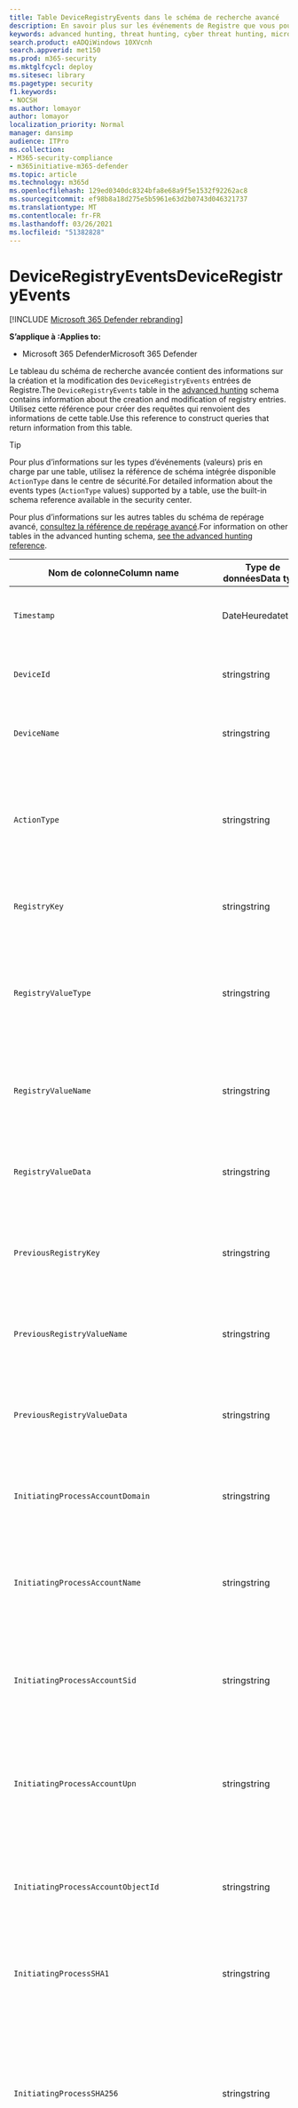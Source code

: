 ```yaml
---
title: Table DeviceRegistryEvents dans le schéma de recherche avancé
description: En savoir plus sur les événements de Registre que vous pouvez interroger à partir de la table DeviceRegistryEvents du schéma de recherche avancée
keywords: advanced hunting, threat hunting, cyber threat hunting, microsoft threat protection, microsoft 365, mtp, m365, search, query, telemetry, schema reference, kusto, table, column, data type, registr registrents, registry, DeviceRegistryEvents, key, subkey, value
search.product: eADQiWindows 10XVcnh
search.appverid: met150
ms.prod: m365-security
ms.mktglfcycl: deploy
ms.sitesec: library
ms.pagetype: security
f1.keywords:
- NOCSH
ms.author: lomayor
author: lomayor
localization_priority: Normal
manager: dansimp
audience: ITPro
ms.collection:
- M365-security-compliance
- m365initiative-m365-defender
ms.topic: article
ms.technology: m365d
ms.openlocfilehash: 129ed0340dc8324bfa8e68a9f5e1532f92262ac8
ms.sourcegitcommit: ef98b8a18d275e5b5961e63d2b0743d046321737
ms.translationtype: MT
ms.contentlocale: fr-FR
ms.lasthandoff: 03/26/2021
ms.locfileid: "51382828"
---
```

# <a name="deviceregistryevents"></a><span data-ttu-id="9a113-104">DeviceRegistryEvents</span><span class="sxs-lookup"><span data-stu-id="9a113-104">DeviceRegistryEvents</span></span>

[!INCLUDE [Microsoft 365 Defender rebranding](../includes/microsoft-defender.md)]


<span data-ttu-id="9a113-105">**S’applique à :**</span><span class="sxs-lookup"><span data-stu-id="9a113-105">**Applies to:**</span></span>
- <span data-ttu-id="9a113-106">Microsoft 365 Defender</span><span class="sxs-lookup"><span data-stu-id="9a113-106">Microsoft 365 Defender</span></span>

<span data-ttu-id="9a113-107">Le tableau du schéma de recherche avancée contient des informations sur la création et la modification des `DeviceRegistryEvents` entrées de [](advanced-hunting-overview.md) Registre.</span><span class="sxs-lookup"><span data-stu-id="9a113-107">The `DeviceRegistryEvents` table in the [advanced hunting](advanced-hunting-overview.md) schema contains information about the creation and modification of registry entries.</span></span> <span data-ttu-id="9a113-108">Utilisez cette référence pour créer des requêtes qui renvoient des informations de cette table.</span><span class="sxs-lookup"><span data-stu-id="9a113-108">Use this reference to construct queries that return information from this table.</span></span>

>[!TIP]
> <span data-ttu-id="9a113-109">Pour plus d’informations sur les types d’événements (valeurs) pris en charge par une table, utilisez la référence de schéma intégrée disponible `ActionType` dans le centre de sécurité.</span><span class="sxs-lookup"><span data-stu-id="9a113-109">For detailed information about the events types (`ActionType` values) supported by a table, use the  built-in schema reference available in the security center.</span></span>

<span data-ttu-id="9a113-110">Pour plus d’informations sur les autres tables du schéma de repérage avancé, [consultez la référence de repérage avancé](advanced-hunting-schema-tables.md).</span><span class="sxs-lookup"><span data-stu-id="9a113-110">For information on other tables in the advanced hunting schema, [see the advanced hunting reference](advanced-hunting-schema-tables.md).</span></span>

| <span data-ttu-id="9a113-111">Nom de colonne</span><span class="sxs-lookup"><span data-stu-id="9a113-111">Column name</span></span> | <span data-ttu-id="9a113-112">Type de données</span><span class="sxs-lookup"><span data-stu-id="9a113-112">Data type</span></span> | <span data-ttu-id="9a113-113">Description</span><span class="sxs-lookup"><span data-stu-id="9a113-113">Description</span></span> |
|-------------|-----------|-------------|
| `Timestamp` | <span data-ttu-id="9a113-114">DateHeure</span><span class="sxs-lookup"><span data-stu-id="9a113-114">datetime</span></span> | <span data-ttu-id="9a113-115">Date et heure d’enregistrement de l’événement</span><span class="sxs-lookup"><span data-stu-id="9a113-115">Date and time when the event was recorded</span></span> |
| `DeviceId` | <span data-ttu-id="9a113-116">string</span><span class="sxs-lookup"><span data-stu-id="9a113-116">string</span></span> | <span data-ttu-id="9a113-117">Identificateur unique de la machine dans le service</span><span class="sxs-lookup"><span data-stu-id="9a113-117">Unique identifier for the machine in the service</span></span> |
| `DeviceName` | <span data-ttu-id="9a113-118">string</span><span class="sxs-lookup"><span data-stu-id="9a113-118">string</span></span> | <span data-ttu-id="9a113-119">Nom de domaine complet (FQDN) de la machine</span><span class="sxs-lookup"><span data-stu-id="9a113-119">Fully qualified domain name (FQDN) of the machine</span></span> |
| `ActionType` | <span data-ttu-id="9a113-120">string</span><span class="sxs-lookup"><span data-stu-id="9a113-120">string</span></span> | <span data-ttu-id="9a113-121">Type d’activité qui a déclenché l’événement.</span><span class="sxs-lookup"><span data-stu-id="9a113-121">Type of activity that triggered the event.</span></span> <span data-ttu-id="9a113-122">Pour plus [d’informations, voir](advanced-hunting-schema-tables.md?#get-schema-information-in-the-security-center) la référence du schéma dans le portail</span><span class="sxs-lookup"><span data-stu-id="9a113-122">See the [in-portal schema reference](advanced-hunting-schema-tables.md?#get-schema-information-in-the-security-center) for details</span></span> |
| `RegistryKey` | <span data-ttu-id="9a113-123">string</span><span class="sxs-lookup"><span data-stu-id="9a113-123">string</span></span> | <span data-ttu-id="9a113-124">Clé de Registre à l’application de l’action enregistrée</span><span class="sxs-lookup"><span data-stu-id="9a113-124">Registry key that the recorded action was applied to</span></span> |
| `RegistryValueType` | <span data-ttu-id="9a113-125">string</span><span class="sxs-lookup"><span data-stu-id="9a113-125">string</span></span> | <span data-ttu-id="9a113-126">Type de données, tel que binaire ou chaîne, de la valeur de Registre à qui l’action enregistrée a été appliquée</span><span class="sxs-lookup"><span data-stu-id="9a113-126">Data type, such as binary or string, of the registry value that the recorded action was applied to</span></span> |
| `RegistryValueName` | <span data-ttu-id="9a113-127">string</span><span class="sxs-lookup"><span data-stu-id="9a113-127">string</span></span> | <span data-ttu-id="9a113-128">Nom de la valeur de Registre à qui l’action enregistrée a été appliquée</span><span class="sxs-lookup"><span data-stu-id="9a113-128">Name of the registry value that the recorded action was applied to</span></span> |
| `RegistryValueData` | <span data-ttu-id="9a113-129">string</span><span class="sxs-lookup"><span data-stu-id="9a113-129">string</span></span> | <span data-ttu-id="9a113-130">Données de la valeur de Registre à l’application de l’action enregistrée</span><span class="sxs-lookup"><span data-stu-id="9a113-130">Data of the registry value that the recorded action was applied to</span></span> |
| `PreviousRegistryKey` | <span data-ttu-id="9a113-131">string</span><span class="sxs-lookup"><span data-stu-id="9a113-131">string</span></span> | <span data-ttu-id="9a113-132">Clé de Registre d’origine de la valeur de Registre avant sa modification</span><span class="sxs-lookup"><span data-stu-id="9a113-132">Original registry key of the registry value before it was modified</span></span> |
| `PreviousRegistryValueName` | <span data-ttu-id="9a113-133">string</span><span class="sxs-lookup"><span data-stu-id="9a113-133">string</span></span> | <span data-ttu-id="9a113-134">Nom d’origine de la valeur de Registre avant sa modification</span><span class="sxs-lookup"><span data-stu-id="9a113-134">Original name of the registry value before it was modified</span></span> |
| `PreviousRegistryValueData` | <span data-ttu-id="9a113-135">string</span><span class="sxs-lookup"><span data-stu-id="9a113-135">string</span></span> | <span data-ttu-id="9a113-136">Données d’origine de la valeur de Registre avant sa modification</span><span class="sxs-lookup"><span data-stu-id="9a113-136">Original data of the registry value before it was modified</span></span> |
| `InitiatingProcessAccountDomain` | <span data-ttu-id="9a113-137">string</span><span class="sxs-lookup"><span data-stu-id="9a113-137">string</span></span> | <span data-ttu-id="9a113-138">Domaine du compte qui a dirigé le processus responsable de l’événement</span><span class="sxs-lookup"><span data-stu-id="9a113-138">Domain of the account that ran the process responsible for the event</span></span> |
| `InitiatingProcessAccountName` | <span data-ttu-id="9a113-139">string</span><span class="sxs-lookup"><span data-stu-id="9a113-139">string</span></span> | <span data-ttu-id="9a113-140">Nom d’utilisateur du compte qui a dirigé le processus responsable de l’événement</span><span class="sxs-lookup"><span data-stu-id="9a113-140">User name of the account that ran the process responsible for the event</span></span> |
| `InitiatingProcessAccountSid` | <span data-ttu-id="9a113-141">string</span><span class="sxs-lookup"><span data-stu-id="9a113-141">string</span></span> | <span data-ttu-id="9a113-142">Identificateur de sécurité (SID) du compte qui a dirigé le processus responsable de l’événement</span><span class="sxs-lookup"><span data-stu-id="9a113-142">Security Identifier (SID) of the account that ran the process responsible for the event</span></span> |
| `InitiatingProcessAccountUpn` | <span data-ttu-id="9a113-143">string</span><span class="sxs-lookup"><span data-stu-id="9a113-143">string</span></span> | <span data-ttu-id="9a113-144">Nom d’utilisateur principal (UPN) du compte qui a lancé le processus responsable de l’événement</span><span class="sxs-lookup"><span data-stu-id="9a113-144">User principal name (UPN) of the account that ran the process responsible for the event</span></span> |
| `InitiatingProcessAccountObjectId` | <span data-ttu-id="9a113-145">string</span><span class="sxs-lookup"><span data-stu-id="9a113-145">string</span></span> | <span data-ttu-id="9a113-146">ID d’objet Azure AD du compte d’utilisateur qui a tenu le processus responsable de l’événement</span><span class="sxs-lookup"><span data-stu-id="9a113-146">Azure AD object ID of the user account that ran the process responsible for the event</span></span> |
| `InitiatingProcessSHA1` | <span data-ttu-id="9a113-147">string</span><span class="sxs-lookup"><span data-stu-id="9a113-147">string</span></span> | <span data-ttu-id="9a113-148">SHA-1 du processus (fichier image) à l’origine de l’événement</span><span class="sxs-lookup"><span data-stu-id="9a113-148">SHA-1 of the process (image file) that initiated the event</span></span> |
| `InitiatingProcessSHA256` | <span data-ttu-id="9a113-149">string</span><span class="sxs-lookup"><span data-stu-id="9a113-149">string</span></span> | <span data-ttu-id="9a113-150">SHA-256 du processus (fichier image) à l’origine de l’événement.</span><span class="sxs-lookup"><span data-stu-id="9a113-150">SHA-256 of the process (image file) that initiated the event.</span></span> <span data-ttu-id="9a113-151">Ce champ n’est généralement pas rempli. Utilisez la colonne SHA1 lorsque celle-ci est disponible.</span><span class="sxs-lookup"><span data-stu-id="9a113-151">This field is usually not populated — use the SHA1 column when available.</span></span> |
| `InitiatingProcessMD5` | <span data-ttu-id="9a113-152">string</span><span class="sxs-lookup"><span data-stu-id="9a113-152">string</span></span> | <span data-ttu-id="9a113-153">Hachage MD5 du processus (fichier image) à l’origine de l’événement</span><span class="sxs-lookup"><span data-stu-id="9a113-153">MD5 hash of the process (image file) that initiated the event</span></span> |
| `InitiatingProcessFileName` | <span data-ttu-id="9a113-154">string</span><span class="sxs-lookup"><span data-stu-id="9a113-154">string</span></span> | <span data-ttu-id="9a113-155">Nom du processus à l’origine de l’événement</span><span class="sxs-lookup"><span data-stu-id="9a113-155">Name of the process that initiated the event</span></span> |
| `InitiatingProcessFileSize` | <span data-ttu-id="9a113-156">long</span><span class="sxs-lookup"><span data-stu-id="9a113-156">long</span></span> | <span data-ttu-id="9a113-157">Taille du fichier qui a tenu le processus responsable de l’événement</span><span class="sxs-lookup"><span data-stu-id="9a113-157">Size of the file that ran the process responsible for the event</span></span> |
| `InitiatingProcessVersionInfoCompanyName` | <span data-ttu-id="9a113-158">string</span><span class="sxs-lookup"><span data-stu-id="9a113-158">string</span></span> | <span data-ttu-id="9a113-159">Nom de la société à partir des informations de version du processus (fichier image) responsable de l’événement</span><span class="sxs-lookup"><span data-stu-id="9a113-159">Company name from the version information of the process (image file) responsible for the event</span></span> |
| `InitiatingProcessVersionInfoProductName` | <span data-ttu-id="9a113-160">string</span><span class="sxs-lookup"><span data-stu-id="9a113-160">string</span></span> | <span data-ttu-id="9a113-161">Nom du produit à partir des informations de version du processus (fichier image) responsable de l’événement</span><span class="sxs-lookup"><span data-stu-id="9a113-161">Product name from the version information of the process (image file) responsible for the event</span></span> |
|` InitiatingProcessVersionInfoProductVersion` | <span data-ttu-id="9a113-162">string</span><span class="sxs-lookup"><span data-stu-id="9a113-162">string</span></span> | <span data-ttu-id="9a113-163">Version du produit à partir des informations de version du processus (fichier image) responsable de l’événement</span><span class="sxs-lookup"><span data-stu-id="9a113-163">Product version from the version information of the process (image file) responsible for the event</span></span> |
|` InitiatingProcessVersionInfoInternalFileName` | <span data-ttu-id="9a113-164">string</span><span class="sxs-lookup"><span data-stu-id="9a113-164">string</span></span> | <span data-ttu-id="9a113-165">Nom de fichier interne à partir des informations de version du processus (fichier image) responsable de l’événement</span><span class="sxs-lookup"><span data-stu-id="9a113-165">Internal file name from the version information of the process (image file) responsible for the event</span></span> |
| `InitiatingProcessVersionInfoOriginalFileName` | <span data-ttu-id="9a113-166">string</span><span class="sxs-lookup"><span data-stu-id="9a113-166">string</span></span> | <span data-ttu-id="9a113-167">Nom de fichier d’origine à partir des informations de version du processus (fichier image) responsable de l’événement</span><span class="sxs-lookup"><span data-stu-id="9a113-167">Original file name from the version information of the process (image file) responsible for the event</span></span> |
| `InitiatingProcessVersionInfoFileDescription` | <span data-ttu-id="9a113-168">string</span><span class="sxs-lookup"><span data-stu-id="9a113-168">string</span></span> | <span data-ttu-id="9a113-169">Description à partir des informations de version du processus (fichier image) responsable de l’événement</span><span class="sxs-lookup"><span data-stu-id="9a113-169">Description from the version information of the process (image file) responsible for the event</span></span> |
| `InitiatingProcessId` | <span data-ttu-id="9a113-170">entier</span><span class="sxs-lookup"><span data-stu-id="9a113-170">int</span></span> | <span data-ttu-id="9a113-171">ID de processus (PID) du processus à l’origine de l’événement</span><span class="sxs-lookup"><span data-stu-id="9a113-171">Process ID (PID) of the process that initiated the event</span></span> |
| `InitiatingProcessCommandLine` | <span data-ttu-id="9a113-172">string</span><span class="sxs-lookup"><span data-stu-id="9a113-172">string</span></span> | <span data-ttu-id="9a113-173">Ligne de commande utilisée pour exécuter le processus à l’origine de l’événement</span><span class="sxs-lookup"><span data-stu-id="9a113-173">Command line used to run the process that initiated the event</span></span> |
| `InitiatingProcessCreationTime` | <span data-ttu-id="9a113-174">DateHeure</span><span class="sxs-lookup"><span data-stu-id="9a113-174">datetime</span></span> | <span data-ttu-id="9a113-175">Date et heure de début du processus à l’origine de l’événement</span><span class="sxs-lookup"><span data-stu-id="9a113-175">Date and time when the process that initiated the event was started</span></span> |
| `InitiatingProcessFolderPath` | <span data-ttu-id="9a113-176">string</span><span class="sxs-lookup"><span data-stu-id="9a113-176">string</span></span> | <span data-ttu-id="9a113-177">Dossier contenant le processus (fichier image) à l’origine de l’événement</span><span class="sxs-lookup"><span data-stu-id="9a113-177">Folder containing the process (image file) that initiated the event</span></span> |
| `InitiatingProcessParentId` | <span data-ttu-id="9a113-178">entier</span><span class="sxs-lookup"><span data-stu-id="9a113-178">int</span></span> | <span data-ttu-id="9a113-179">ID de processus (PID) du processus parent qui a généré le processus responsable de l’événement</span><span class="sxs-lookup"><span data-stu-id="9a113-179">Process ID (PID) of the parent process that spawned the process responsible for the event</span></span> |
| `InitiatingProcessParentFileName` | <span data-ttu-id="9a113-180">string</span><span class="sxs-lookup"><span data-stu-id="9a113-180">string</span></span> | <span data-ttu-id="9a113-181">Nom du processus parent qui a généré le processus responsable de l’événement</span><span class="sxs-lookup"><span data-stu-id="9a113-181">Name of the parent process that spawned the process responsible for the event</span></span> |
| `InitiatingProcessParentCreationTime` | <span data-ttu-id="9a113-182">DateHeure</span><span class="sxs-lookup"><span data-stu-id="9a113-182">datetime</span></span> | <span data-ttu-id="9a113-183">Date et heure de début du parent du processus responsable de l’événement</span><span class="sxs-lookup"><span data-stu-id="9a113-183">Date and time when the parent of the process responsible for the event was started</span></span> |
| `InitiatingProcessIntegrityLevel` | <span data-ttu-id="9a113-184">string</span><span class="sxs-lookup"><span data-stu-id="9a113-184">string</span></span> | <span data-ttu-id="9a113-185">Niveau d’intégrité du processus à l’origine de l’événement.</span><span class="sxs-lookup"><span data-stu-id="9a113-185">Integrity level of the process that initiated the event.</span></span> <span data-ttu-id="9a113-186">Windows affecte des niveaux d’intégrité à des processus en fonction de certaines caractéristiques, par exemple s’ils ont été lancés à partir d’un téléchargement Internet.</span><span class="sxs-lookup"><span data-stu-id="9a113-186">Windows assigns integrity levels to processes based on certain characteristics, such as if they were launched from an internet download.</span></span> <span data-ttu-id="9a113-187">Ces niveaux d’intégrité influencent les autorisations sur les ressources</span><span class="sxs-lookup"><span data-stu-id="9a113-187">These integrity levels influence permissions to resources</span></span> |
| `InitiatingProcessTokenElevation` | <span data-ttu-id="9a113-188">string</span><span class="sxs-lookup"><span data-stu-id="9a113-188">string</span></span> | <span data-ttu-id="9a113-189">Type de jeton indiquant la présence ou l’absence d’élévation de privilège du contrôle d’accès utilisateur (UAC) appliquée au processus à l’origine de l’événement</span><span class="sxs-lookup"><span data-stu-id="9a113-189">Token type indicating the presence or absence of User Access Control (UAC) privilege elevation applied to the process that initiated the event</span></span> |
| `ReportId` | <span data-ttu-id="9a113-190">long</span><span class="sxs-lookup"><span data-stu-id="9a113-190">long</span></span> | <span data-ttu-id="9a113-191">Identificateur d’événement basé sur un compteur extensible.</span><span class="sxs-lookup"><span data-stu-id="9a113-191">Event identifier based on a repeating counter.</span></span> <span data-ttu-id="9a113-192">Pour identifier des événements uniques, cette colonne doit être utilisée conjointement avec les colonnes DeviceName et Timestamp</span><span class="sxs-lookup"><span data-stu-id="9a113-192">To identify unique events, this column must be used in conjunction with the DeviceName and Timestamp columns</span></span> |
| `AppGuardContainerId` | <span data-ttu-id="9a113-193">string</span><span class="sxs-lookup"><span data-stu-id="9a113-193">string</span></span> | <span data-ttu-id="9a113-194">Identificateur du conteneur virtualisé utilisé par Application Guard pour isoler l’activité du navigateur</span><span class="sxs-lookup"><span data-stu-id="9a113-194">Identifier for the virtualized container used by Application Guard to isolate browser activity</span></span> |

## <a name="related-topics"></a><span data-ttu-id="9a113-195">Voir aussi</span><span class="sxs-lookup"><span data-stu-id="9a113-195">Related topics</span></span>
- [<span data-ttu-id="9a113-196">Vue d’ensemble du repérage avancé</span><span class="sxs-lookup"><span data-stu-id="9a113-196">Advanced hunting overview</span></span>](advanced-hunting-overview.md)
- [<span data-ttu-id="9a113-197">Apprendre le langage de requête</span><span class="sxs-lookup"><span data-stu-id="9a113-197">Learn the query language</span></span>](advanced-hunting-query-language.md)
- [<span data-ttu-id="9a113-198">Utiliser des requêtes partagées</span><span class="sxs-lookup"><span data-stu-id="9a113-198">Use shared queries</span></span>](advanced-hunting-shared-queries.md)
- [<span data-ttu-id="9a113-199">Repérer des menaces sur les appareils, les e-mails, les applications et les identités</span><span class="sxs-lookup"><span data-stu-id="9a113-199">Hunt across devices, emails, apps, and identities</span></span>](advanced-hunting-query-emails-devices.md)
- [<span data-ttu-id="9a113-200">Comprendre le schéma</span><span class="sxs-lookup"><span data-stu-id="9a113-200">Understand the schema</span></span>](advanced-hunting-schema-tables.md)
- [<span data-ttu-id="9a113-201">Appliquer les meilleures pratiques de requête</span><span class="sxs-lookup"><span data-stu-id="9a113-201">Apply query best practices</span></span>](advanced-hunting-best-practices.md)
